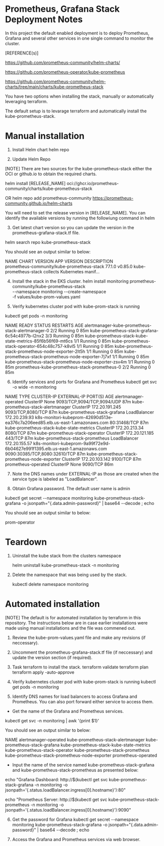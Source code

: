 # Prometheus, Grafana Stack Deployment Notes

In this project the default enabled deployment is to deploy Prometheus, Grafana and several other services in one single command to monitor the cluster.

[REFERENCE(s)] 

https://github.com/prometheus-community/helm-charts/

https://github.com/prometheus-operator/kube-prometheus

https://github.com/prometheus-community/helm-charts/tree/main/charts/kube-prometheus-stack

You have two options when installing the stack, manually or automatically leveraging terraform.

The default setup is to levarage terraform and automatically install the kube-prometheus-stack.

# Manual installation
1. Install Helm chart
helm repo 

2. Update Helm Repo

[NOTE] There are two sources for the kube-prometheus-stack either the OCI or github.io to obtain the required charts.

helm install [RELEASE_NAME] oci://ghcr.io/prometheus-community/charts/kube-prometheus-stack

OR helm repo add prometheus-community https://prometheus-community.github.io/helm-charts

You will need to set the release version in [RELEASE_NAME]. You can identify the available versions by running the followiung command in helm

3. Get latest chart version so you can update the version in the prometheus-grafana-stack.tf file.

helm search repo kube-prometheus-stack

You should see an output similar to below: 

NAME                                             	CHART VERSION	APP VERSION	DESCRIPTION                                       
prometheus-community/kube-prometheus-stack       	77.1.0       	v0.85.0    	kube-prometheus-stack collects Kubernetes manif...



4. Install the stack in the EKS cluster.
helm install monitoring prometheus-community/kube-prometheus-stack \
  --namespace monitoring --create-namespace \
  -f values/kube-prom-values.yaml

5. Verify kubernetes cluster pod with kube-prom-stack is running

 kubectl get pods -n monitoring

NAME                                                        READY   STATUS    RESTARTS   AGE
alertmanager-kube-prometheus-stack-alertmanager-0           2/2     Running   0          85m
kube-prometheus-stack-grafana-6c54c4977b-l2nx2              3/3     Running   0          85m
kube-prometheus-stack-kube-state-metrics-85f6b56f69-mt6cs   1/1     Running   0          85m
kube-prometheus-stack-operator-654c48c757-k8vl5             1/1     Running   0          85m
kube-prometheus-stack-prometheus-node-exporter-2lt5h        1/1     Running   0          85m
kube-prometheus-stack-prometheus-node-exporter-7j7xf        1/1     Running   0          85m
kube-prometheus-stack-prometheus-node-exporter-zsv4m        1/1     Running   0          85m
prometheus-kube-prometheus-stack-prometheus-0               2/2     Running   0          85m

6. Identify services and ports for Grafana and Prometheus
 kubectl get svc -o wide -n monitoring

 NAME                                             TYPE           CLUSTER-IP       EXTERNAL-IP                                                                     PORT(S)                         AGE
alertmanager-operated                            ClusterIP      None             <none>                                                                          9093/TCP,9094/TCP,9094/UDP      87m
kube-prometheus-stack-alertmanager               ClusterIP      172.20.191.245   <none>                                                                          9093/TCP,8080/TCP               87m
kube-prometheus-stack-grafana                    LoadBalancer   172.20.239.93    k8s-monitori-kubeprom-42690d513e-ea376c7a206eed85.elb.us-east-1.amazonaws.com   80:31468/TCP                    87m
kube-prometheus-stack-kube-state-metrics         ClusterIP      172.20.213.34    <none>                                                                          8080/TCP                        87m
kube-prometheus-stack-operator                   ClusterIP      172.20.121.185   <none>                                                                          443/TCP                         87m
kube-prometheus-stack-prometheus                 LoadBalancer   172.20.155.57    k8s-monitori-kubeprom-9a99f72e9d-6b04627e991f1395.elb.us-east-1.amazonaws.com   9090:30385/TCP,8080:32610/TCP   87m
kube-prometheus-stack-prometheus-node-exporter   ClusterIP      172.20.103.142   <none>                                                                          9100/TCP                        87m
prometheus-operated                              ClusterIP      None             <none>                                                                          9090/TCP                        86m

7. Note the DNS names under EXTERNAL-IP as those are created when the service type is labeled as "LoadBalancer".


8. Obtain Grafana password. The default user name is admin

kubectl get secret --namespace monitoring kube-prometheus-stack-grafana  -o jsonpath="{.data.admin-password}" | base64 --decode ; echo

You should see an output similar to below:

prom-operator

# Teardown

1. Uninstall the kube stack from the clusters namespace

    helm uninstall kube-prometheus-stack -n monitoring

2. Delete the namespace that was being used by the stack.

   kubectl delete namespace monitoring

# Automated installation
[NOTE] The default is for automated installation by terraform in this repository. The instructions below are in case earlier installations
were made using manual installations and the file was commened out.

1. Review the kube-prom-values.yaml file and make any revisions (if neccessary).

2. Uncomment the prometheus-grafana-stack.tf file (if neccessary) and update the version section (if required).

3. Task terraform to install the stack.
terraform validate
terraform plan
terraform apply -auto-approve

4. Verify kubernetes cluster pod with kube-prom-stack is running
 kubectl get pods -n monitoring

5. Identify DNS names for load balancers to access Grafana and Prometheus. You can also port forward either service to access them.

- Get the name of the Grafana and Prometheus services.

kubectl get svc -n monitoring | awk '{print $1}'

You should see an output similar to below:

NAME
alertmanager-operated
kube-prometheus-stack-alertmanager
kube-prometheus-stack-grafana
kube-prometheus-stack-kube-state-metrics
kube-prometheus-stack-operator
kube-prometheus-stack-prometheus
kube-prometheus-stack-prometheus-node-exporter
prometheus-operated

- Input the name of the service named kube-prometheus-stack-grafana and kube-prometheus-stack-prometheus as presented below:

echo "Grafana Dashboard: http://$(kubectl get svc kube-prometheus-stack-grafana -n monitoring -o jsonpath='{.status.loadBalancer.ingress[0].hostname}'):80"


echo "Prometheus Server: http://$(kubectl get svc kube-prometheus-stack-prometheus -n monitoring -o jsonpath='{.status.loadBalancer.ingress[0].hostname}'):9090"

6. Get the password for Grafana 
kubectl get secret --namespace monitoring kube-prometheus-stack-grafana  -o jsonpath="{.data.admin-password}" | base64 --decode ; echo

7. Access the Grafana and Prometheus services via web browser.